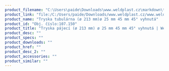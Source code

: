```yaml
---
product_filename: "C:\Users\paide\Downloads\www.weldplast.cz\markdown\tryska-pajeci-o-213-mm-o-25-mm-45-mm-45-vyhnuta.md"
product_link: "file:/C:/Users/paide/Downloads/www.weldplast.cz/www.weldplast.cz/sk/tryska-pajeci-o-213-mm-o-25-mm-45-mm-45-vyhnuta"
product_name: "Tryska tubulárna (ø 213 mm)ø 25 mm 45 mm 45° vyhnutá"
product_id: "Obj. číslo:107.150"
product_title: "Tryska pájecí (ø 213 mm) ø 25 mm 45 mm 45° vyhnutá | Weldplast"
product_desc: ""
product_specs: ""
product_downloads: ""
product_href: ""
product_desc_2: ""
product_accessories: ""
product_similar: ""
---
```

